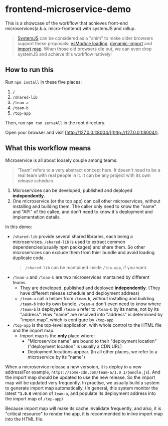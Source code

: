 # frontend-microservice-demo

This is a showcase of the workflow that achieves front-end microservices(a.k.a. micro-frontend) with systemJS and rollup.

> [SystemJS](https://github.com/systemjs/systemjs) can be considered as a "shim" to make older browsers support these proposals: [esModule loading](https://github.com/whatwg/loader), [dynamic-import](https://github.com/tc39/proposal-dynamic-import) and [import map](https://github.com/WICG/import-maps). When those old browsers die out, we can even drop systemJS and achieve this workflow natively!

## How to run this

Run `npm install` in these five places:

1. `/`
2. `/shared-lib`
3. `/team-a`
4. `/team-b`
5. `/top-app`

Then, run `npm run serveAll` in the root directory.

Open your browser and visit [http://127.0.0.1:8004/](http://127.0.0.1:8004/).

## What this workflow means

Microservice is all about loosely couple among teams:

> 'Team' refers to a very abstract concept here. It doesn't need to be a real team with real people in it. It can be any project with its own release schedule.

1. Microservices can be developed, published and deployed **independently**.
2. One microservice (or the top app) can call other microservices, without installing and building them. The caller only need to know the "name" and "API" of the callee, and don't need to know it's deployment and implementation details.

In this demo:

- `/shared-lib` provide several shared libraries, each being a microservices. `/shared-lib` is used to extract common dependencies(usually npm packages) and share them. So other microservices can exclude them from thier bundle and avoid loading duplicate code.
  > `/shared-lib` can be mantained inside `/top-app`, if you want.
- `/team-a` and `/team-b` are two microservices mantained by different teams.
  - They are developed, published and deployed **independently**. (They have different release schedule and deployment address)
  - `/team-a` call a helper from `/team-b`, without installing and building `/team-b` into its own bundle. `/team-a` don't even need to know where `/team-b` is deployed! `/team-a` refer to `/team-b` by its name, not by its "address". How "name" are resolved into "address" is determined by "import map", which is configure by `/top-app`
- `/top-app` is the top-level application, with whole control to the HTML file and the import map.
  - Import map is the **only** place where:
    - "Microservice name" are bound to their "deployment location"
      ("deployment location" is usually a CDN URL)
    - Deployment locations appear. (In all other places, we refer to a microservice by its "name")

When a microservice release a new versoion, it is deploy in a new address(For example, `https://some-cdn.com/team-a/1.0.1/bundle.js`). And the import map should be updated to use the new release. So the import map will be updated very frequently. In practise, we usually build a system to generate import map automatically. (In general, this system monitor the latest **`^1.0.0`** version of `team-a`, and populate its deployment address into the import map of `/top-app`)

Because import map will make its cache invalidate frequently, and also, it is "critical resource" to render the app, it is recommended to inline import map into the HTML file.
